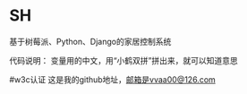 # SH
基于树莓派、Python、Django的家居控制系统

代码说明：
变量用的中文，用“小鹤双拼”拼出来，就可以知道意思

#w3c认证
这是我的github地址，邮箱是vvaa00@126.com
